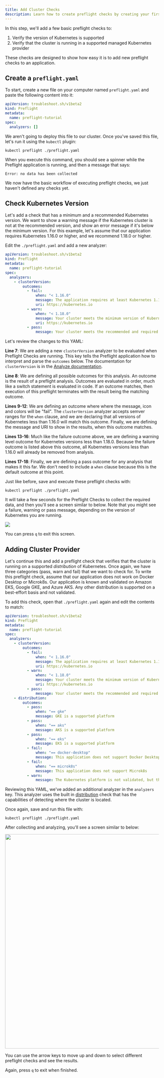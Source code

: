```yaml
---
title: Add Cluster Checks
description: Learn how to create preflight checks by creating your first check
---
```


In this step, we'll add a few basic preflight checks to:

1. Verify the version of Kubernetes is supported
2. Verify that the cluster is running in a supported managed Kubernetes provider

These checks are designed to show how easy it is to add new preflight checks to an application.

## Create a `preflight.yaml`

To start, create a new file on your computer named `preflight.yaml` and paste the following content into it:

```yaml
apiVersion: troubleshoot.sh/v1beta2
kind: Preflight
metadata:
  name: preflight-tutorial
spec:
  analyzers: []
```


We aren't going to deploy this file to our cluster.
Once you've saved this file, let's run it using the `kubectl` plugin:

```shell
kubectl preflight ./preflight.yaml
```

When you execute this command, you should see a spinner while the Preflight application is running, and then a message that says:

```shell
Error: no data has been collected
```

We now have the basic workflow of executing preflight checks, we just haven't defined any checks yet.

## Check Kubernetes Version

Let's add a check that has a minimum and a recommended Kubernetes version.
We want to show a warning message if the Kubernetes cluster is not at the recommended version, and show an error message if it's below the minimum version.
For this example, let's assume that our application requires Kubernetes 1.16.0 or higher, and we recommend 1.18.0 or higher.

Edit the `./preflight.yaml` and add a new analyzer:

```yaml
apiVersion: troubleshoot.sh/v1beta2
kind: Preflight
metadata:
  name: preflight-tutorial
spec:
  analyzers:
    - clusterVersion:
        outcomes:
          - fail:
              when: "< 1.16.0"
              message: The application requires at least Kubernetes 1.16.0, and recommends 1.18.0.
              uri: https://kubernetes.io
          - warn:
              when: "< 1.18.0"
              message: Your cluster meets the minimum version of Kubernetes, but we recommend you update to 1.18.0 or later.
              uri: https://kubernetes.io
          - pass:
              message: Your cluster meets the recommended and required versions of Kubernetes.
```

Let's review the changes to this YAML:

**Line 7**: We are adding a new `clusterVersion` analyzer to be evaluated when Preflight Checks are running.
This key tells the Preflight application how to interpret and parse the `outcomes` below.
The documentation for `clusterVersion` is in the [Analyze documentation](/analyze/cluster-version/).

**Line 8**: We are defining all possible outcomes for this analysis.
An outcome is the result of a preflight analysis.
Outcomes are evaluated in order, much like a switch statement is evaluated in code.
If an outcome matches, then execution of this preflight terminates with the result being the matching outcome.

**Lines 9-12**: We are defining an outcome where where the message, icon and colors will be "fail".
The `clusterVersion` analyzer accepts semver ranges for the `when` clause, and we are declaring that all versions of Kubernetes less than 1.16.0 will match this outcome.
Finally, we are defining the message and URI to show in the results, when this outcome matches.

**Lines 13-16**: Much like the failure outcome above, we are defining a warning level outcome for Kubernetes versions less than 1.18.0.
Because the failure outcome is listed above this outcome, all Kubernetes versions less than 1.16.0 will already be removed from analysis.

**Lines 17-18**: Finally, we are defining a pass outcome for any analysis that makes it this far.
We don't need to include a `when` clause because this is the default outcome at this point.

Just like before, save and execute these preflight checks with:

```shell
kubectl preflight ./preflight.yaml
```

It will take a few seconds for the Preflight Checks to collect the required data, and then you'll see a screen similar to below.
Note that you might see a failure, warning or pass message, depending on the version of Kubernetes you are running.

<img src="../images/first-preflight.png" style="max-width: 700px" >

You can press `q` to exit this screen.

## Adding Cluster Provider

Let's continue this and add a preflight check that verifies that the cluster is running on a supported *distribution* of Kubernetes.
Once again, we have three categories (pass, warn and fail) that we want to check for.
To write this preflight check, assume that our application does not work on Docker Desktop or Microk8s.
Our application is known and validated on Amazon EKS, Google GKE, and Azure AKS.
Any other distribution is supported on a best-effort basis and not validated.

To add this check, open that `./preflight.yaml` again and edit the contents to match:

```yaml
apiVersion: troubleshoot.sh/v1beta2
kind: Preflight
metadata:
  name: preflight-tutorial
spec:
  analyzers:
    - clusterVersion:
        outcomes:
          - fail:
              when: "< 1.16.0"
              message: The application requires at least Kubernetes 1.16.0, and recommends 1.18.0.
              uri: https://kubernetes.io
          - warn:
              when: "< 1.18.0"
              message: Your cluster meets the minimum version of Kubernetes, but we recommend you update to 1.18.0 or later.
              uri: https://kubernetes.io
          - pass:
              message: Your cluster meets the recommended and required versions of Kubernetes.
    - distribution:
        outcomes:
          - pass:
              when: "== gke"
              message: GKE is a supported platform
          - pass:
              when: "== aks"
              message: AKS is a supported platform
          - pass:
              when: "== eks"
              message: EKS is a supported platform
          - fail:
              when: "== docker-desktop"
              message: This application does not support Docker Desktop
          - fail:
              when: "== microk8s"
              message: This application does not support Microk8s
          - warn:
              message: The Kubernetes platform is not validated, but there are no known compatibility issues.
```

Reviewing this YAML, we've added an additional analyzer in the `analyzers` key.
This analyzer uses the built in [distribution](/analyze/distribution/) check that has the capabilities of detecting where the cluster is located.

Once again, save and run this file with:

```shell
kubectl preflight ./preflight.yaml
```

After collecting and analyzing, you'll see a screen similar to below:

<img src="../images/preflight-distribution.png" style="width: 700px">

You can use the arrow keys to move up and down to select different preflight checks and see the results.

Again, press `q` to exit when finished.
